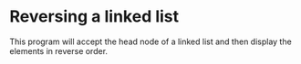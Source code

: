 # Reversing a linked list
This program will accept the head node of a linked list and then display the elements in reverse order. 
